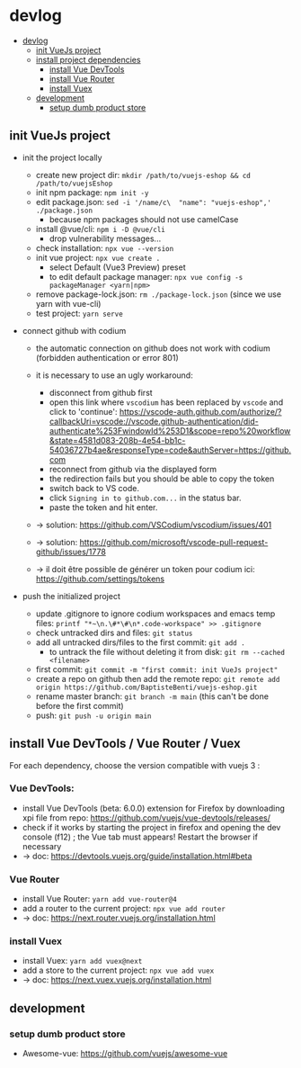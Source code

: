 # devlog

<!-- TOC -->

- [devlog](#devlog)
    - [init VueJs project](#init-vuejs-project)
    - [install project dependencies](#install-project-dependencies)
        - [install Vue DevTools](#install-vue-devtools)
        - [install Vue Router](#install-vue-router)
        - [install Vuex](#install-vuex)
    - [development](#development)
        - [setup dumb product store](#setup-dumb-product-store)

<!-- /TOC -->

## init VueJs project

- init the project locally
    - create new project dir: `mkdir /path/to/vuejs-eshop && cd /path/to/vuejsEshop`
    - init npm package: `npm init -y`
    - edit package.json: `sed -i '/name/c\  "name": "vuejs-eshop",' ./package.json`
        - because npm packages should not use camelCase
    - install @vue/cli: `npm i -D @vue/cli`
        - drop vulnerability messages...
    - check installation: `npx vue --version`
    - init vue project: `npx vue create .`
        - select Default (Vue3 Preview) preset
        - to edit default package manager: `npx vue config -s packageManager <yarn|npm>`
    - remove package-lock.json: `rm ./package-lock.json` (since we use yarn with vue-cli)
    - test project: `yarn serve`

- connect github with codium
    - the automatic connection on github does not work with codium (forbidden authentication or error 801)
    - it is necessary to use an ugly workaround:
        - disconnect from github first
        - open this link where `vscodium` has been replaced by `vscode` and click to 'continue': https://vscode-auth.github.com/authorize/?callbackUri=vscode://vscode.github-authentication/did-authenticate%253FwindowId%253D1&scope=repo%20workflow&state=4581d083-208b-4e54-bb1c-54036727b4ae&responseType=code&authServer=https://github.com
        - reconnect from github via the displayed form
        - the redirection fails but you should be able to copy the token
        - switch back to VS code.
        - click `Signing in to github.com...` in the status bar.
        - paste the token and hit enter.

    - -> solution: https://github.com/VSCodium/vscodium/issues/401
    - -> solution: https://github.com/microsoft/vscode-pull-request-github/issues/1778
    - -> il doit être possible de générer un token pour codium ici: https://github.com/settings/tokens

- push the initialized project
    - update .gitignore to ignore codium workspaces and emacs temp files: `printf "*~\n.\#*\#\n*.code-workspace" >> .gitignore`
    - check untracked dirs and files: `git status`
    - add all untracked dirs/files to the first commit: `git add .`
        - to untrack the file without deleting it from disk: `git rm --cached <filename>`
    - first commit: `git commit -m "first commit: init VueJs project"`
    - create a repo on github then add the remote repo: `git remote add origin https://github.com/BaptisteBenti/vuejs-eshop.git`
    - rename master branch: `git branch -m main` (this can't be done before the first commit)
    - push: `git push -u origin main`

## install Vue DevTools / Vue Router / Vuex

For each dependency, choose the version compatible with vuejs 3 :

### Vue DevTools:

- install Vue DevTools (beta: 6.0.0) extension for Firefox by downloading xpi file from repo: https://github.com/vuejs/vue-devtools/releases/
- check if it works by starting the project in firefox and opening the dev console (f12) ; the Vue tab must appears! Restart the browser if necessary
- -> doc: https://devtools.vuejs.org/guide/installation.html#beta

### Vue Router

- install Vue Router: `yarn add vue-router@4`
- add a router to the current project: `npx vue add router`
- -> doc: https://next.router.vuejs.org/installation.html

### install Vuex

- install Vuex: `yarn add vuex@next`
- add a store to the current project: `npx vue add vuex`
- -> doc: https://next.vuex.vuejs.org/installation.html

## development

### setup dumb product store


- Awesome-vue: https://github.com/vuejs/awesome-vue